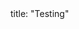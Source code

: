 <frontmatter>
title: "Testing"
</frontmatter>

<include src="navbar.md" boilerplate />

<include src="container-inPage-asFlat.md" boilerplate />